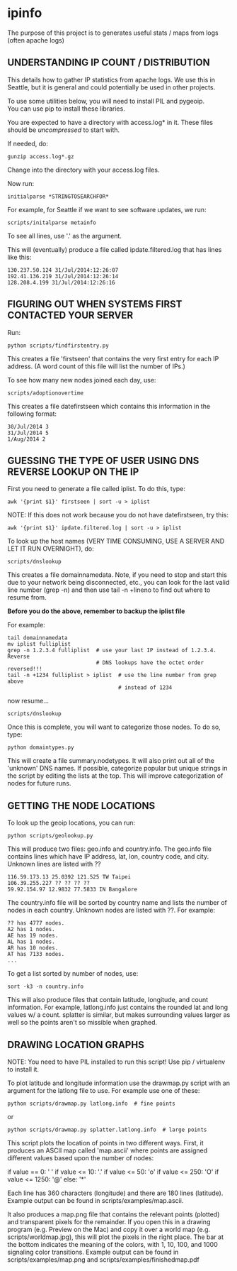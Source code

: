ipinfo
======

The purpose of this project is to generates useful stats / maps from logs (often apache logs)

## UNDERSTANDING IP COUNT / DISTRIBUTION

This details how to gather IP statistics from apache logs.   We use this
in Seattle, but it is general and could potentially be used in other projects.

To use some utilities below, you will need to install PIL and pygeoip.   
You can use pip to install these libraries.

You are expected to have a directory with access.log* in it.   These files
should be *uncompressed* to start with.   

If needed, do: 
````
gunzip access.log*.gz 
````

Change into the directory with your access.log files.

Now run: 
````
initialparse *STRINGTOSEARCHFOR*
````

For example, for Seattle if we want to see software updates, we run: 
````
scripts/initalparse metainfo
````

To see all lines, use '.' as the argument.

This will (eventually) produce a file called ipdate.filtered.log that
has lines like this:
````
130.237.50.124 31/Jul/2014:12:26:07
192.41.136.219 31/Jul/2014:12:26:14
128.208.4.199 31/Jul/2014:12:26:16
````

## FIGURING OUT WHEN SYSTEMS FIRST CONTACTED YOUR SERVER

Run:
````
python scripts/findfirstentry.py
````

This creates a file 'firstseen' that contains the very first entry for
each IP address.   (A word count of this file will list the number of IPs.)

To see how many new nodes joined each day, use:
````
scripts/adoptionovertime
````

This creates a file datefirstseen which contains this information in the
following format:
````
30/Jul/2014 3
31/Jul/2014 5
1/Aug/2014 2
````


## GUESSING THE TYPE OF USER USING DNS REVERSE LOOKUP ON THE IP

First you need to generate a file called iplist.   To do this, type:
````
awk '{print $1}' firstseen | sort -u > iplist
````
NOTE: If this does not work because you do not have datefirstseen, try this:
````
awk '{print $1}' ipdate.filtered.log | sort -u > iplist
````

To look up the host names (VERY TIME CONSUMING, USE A SERVER AND LET IT RUN
OVERNIGHT), do:
````
scripts/dnslookup
````

This creates a file domainnamedata.   Note, if you need to stop and start
this due to your network being disconnected, etc., you can look for the
last valid line number (grep -n) and then use tail -n +lineno to find out
where to resume from.

**Before you do the above, remember to backup the iplist file**

For example:
````
tail domainnamedata
mv iplist fulliplist
grep -n 1.2.3.4 fulliplist  # use your last IP instead of 1.2.3.4. Reverse 
                            # DNS lookups have the octet order reversed!!!
tail -n +1234 fulliplist > iplist  # use the line number from grep above
                                   # instead of 1234
````
now resume...
````
scripts/dnslookup
````

Once this is complete, you will want to categorize those nodes.   To do so,
type:
````
python domaintypes.py
````

This will create a file summary.nodetypes.   It will also print out all of
the 'unknown' DNS names.   If possible, categorize popular but unique
strings in the script by editing the lists at the top.   This will improve
categorization of nodes for future runs.




## GETTING THE NODE LOCATIONS

To look up the geoip locations, you can run:
````
python scripts/geolookup.py
````

This will produce two files: geo.info and country.info.   The geo.info
file contains lines which have IP address, lat, lon, country code, and city.
Unknown lines are listed with ??

````
116.59.173.13 25.0392 121.525 TW Taipei
106.39.255.227 ?? ?? ?? ??
59.92.154.97 12.9832 77.5833 IN Bangalore
````

The country.info file will be sorted by country name and lists the number
of nodes in each country.   Unknown nodes are listed with ??.
For example:
````
?? has 4777 nodes.
A2 has 1 nodes.
AE has 19 nodes.
AL has 1 nodes.
AR has 10 nodes.
AT has 7133 nodes.
...
````

To get a list sorted by number of nodes, use:
````
sort -k3 -n country.info
````


This will also produce files that contain latitude, longitude, and count
information.   For example, latlong.info just contains the rounded lat
and long values w/ a count.   splatter is similar, but makes surrounding values
larger as well so the points aren't so missible when graphed.

## DRAWING LOCATION GRAPHS

NOTE: You need to have PIL installed to run this script!   Use pip / 
virtualenv to install it.

To plot latitude and longitude information use the drawmap.py script with
an argument for the latlong file to use.   For example use one of these:
````
python scripts/drawmap.py latlong.info  # fine points
````
or
````
python scripts/drawmap.py splatter.latlong.info  # large points
````

This script plots the location of points in two different ways.
First, it produces an ASCII map called 'map.ascii' where points are assigned
different values based upon the number of nodes:

  if value == 0: ' '
  if value <= 10: '.'
  if value <= 50: 'o'
  if value <= 250: 'O'
  if value <= 1250: '@'
  else: '*'

Each line has 360 characters (longitude) and there are 180 lines (latitude).
Example output can be found in scripts/examples/map.ascii.

It also produces a map.png file that contains the relevant points (plotted) and
transparent pixels for the remainder.   If you open this in a drawing program
(e.g. Preview on the Mac) and copy it over a world map (e.g. 
scripts/worldmap.jpg), this will plot the pixels in the right place.
The bar at the bottom indicates the meaning of the colors, with 1, 10, 100,
and 1000 signaling color transitions.   Example output can be found in
scripts/examples/map.png and scripts/examples/finishedmap.pdf

